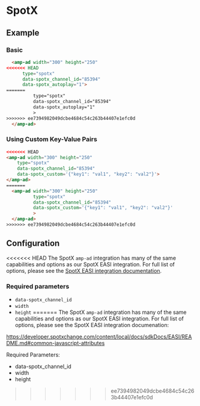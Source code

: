 <!---
Copyright 2015 The AMP HTML Authors. All Rights Reserved.

Licensed under the Apache License, Version 2.0 (the "License");
you may not use this file except in compliance with the License.
You may obtain a copy of the License at

      http://www.apache.org/licenses/LICENSE-2.0

Unless required by applicable law or agreed to in writing, software
distributed under the License is distributed on an "AS-IS" BASIS,
WITHOUT WARRANTIES OR CONDITIONS OF ANY KIND, either express or implied.
See the License for the specific language governing permissions and
limitations under the License.
-->

# SpotX

## Example

### Basic

```html
  <amp-ad width="300" height="250"
<<<<<<< HEAD
      type="spotx"
      data-spotx_channel_id="85394"
      data-spotx_autoplay="1">
=======
          type="spotx"
          data-spotx_channel_id="85394"
          data-spotx_autoplay="1"
          >
>>>>>>> ee7394982049dcbe4684c54c263b44407e1efc0d
  </amp-ad>
```

### Using Custom Key-Value Pairs

```html
<<<<<<< HEAD
<amp-ad width="300" height="250"
    type="spotx"
    data-spotx_channel_id="85394"
    data-spotx_custom='{"key1": "val1", "key2": "val2"}'>
</amp-ad>
=======
  <amp-ad width="300" height="250"
          type="spotx"
          data-spotx_channel_id="85394"
          data-spotx_custom='{"key1": "val1", "key2": "val2"}'
          >
  </amp-ad>
>>>>>>> ee7394982049dcbe4684c54c263b44407e1efc0d
```

## Configuration

<<<<<<< HEAD
The SpotX `amp-ad` integration has many of the same capabilities and options as our SpotX EASI integration. For full list of options, please see the [SpotX EASI integration documentation](https://developer.spotxchange.com/content/local/docs/sdkDocs/EASI/README.md#common-javascript-attributes).

### Required parameters

- `data-spotx_channel_id`
- `width`
- `height`
=======
The SpotX `amp-ad` integration has many of the same capabilities and options as our SpotX EASI integration. For full list of options, please see the SpotX EASI integration documenation:

https://developer.spotxchange.com/content/local/docs/sdkDocs/EASI/README.md#common-javascript-attributes

Required Parameters:

- data-spotx_channel_id
- width
- height
>>>>>>> ee7394982049dcbe4684c54c263b44407e1efc0d
